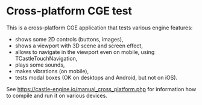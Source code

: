 # Cross-platform CGE test

This is a cross-platform CGE application that tests various engine features:

- shows some 2D controls (buttons, images),
- shows a viewport with 3D scene and screen effect,
- allows to navigate in the viewport even on mobile, using TCastleTouchNavigation,
- plays some sounds,
- makes vibrations (on mobile),
- tests modal boxes (OK on desktops and Android, but not on iOS).

See https://castle-engine.io/manual_cross_platform.php for information how to compile and run it on various devices.
